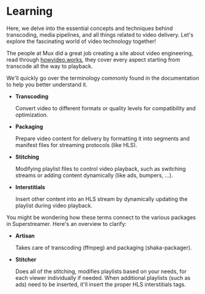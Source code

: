 # Learning

Here, we delve into the essential concepts and techniques behind transcoding, media pipelines, and all things related to video delivery. Let's explore the fascinating world of video technology together!

The people at Mux did a great job creating a site about video engineering, read through [howvideo.works](https://howvideo.works/), they cover every aspect starting from transcode all the way to playback.

We'll quickly go over the terminology commonly found in the documentation to help you better understand it.

- **Transcoding**

  Convert video to different formats or quality levels for compatibility and optimization.

- **Packaging**

  Prepare video content for delivery by formatting it into segments and manifest files for streaming protocols (like HLS).

- **Stitching**

  Modifying playlist files to control video playback, such as switching streams or adding content dynamically (like ads, bumpers, ...).

- **Interstitials**

  Insert other content into an HLS stream by dynamically updating the playlist during video playback.

You might be wondering how these terms connect to the various packages in Superstreamer. Here's an overview to clarify:

- **Artisan**

  Takes care of transcoding (ffmpeg) and packaging (shaka-packager).

- **Stitcher**

  Does all of the stitching, modifies playlists based on your needs, for each viewer individually if needed. When additional playlists (such as ads) need to be inserted, it'll insert the proper HLS interstitials tags.